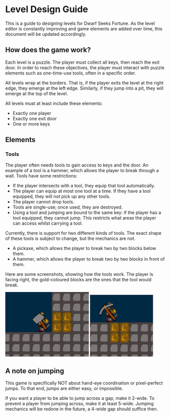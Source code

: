 # Level Design Guide
This is a guide to designing levels for Dwarf Seeks Fortune. As the level editor is constantly improving and game elements are added over time, this document will be updated accordingly.

## How does the game work?
Each level is a puzzle. The player must collect all keys, then reach the exit door. In order to reach these objectives, the player must interact with puzzle elements such as one-time-use tools, often in a specific order.

All levels wrap at the borders. That is, if the player exits the level at the right edge, they emerge at the left edge. Similarly, if they jump into a pit, they will emerge at the top of the level.

All levels must at least include these elements: 

- Exactly one player
- Exactly one exit door
- One or more keys

## Elements

### Tools
The player often needs tools to gain access to keys and the door. An example of a tool is a hammer, which allows the player to break through a wall. Tools have some restrictions:
- If the player intersects with a tool, they equip that tool automatically. 
- The player can equip at most one tool at a time. If they have a tool equipped, they will not pick up any other tools.
- The player cannot drop tools.
- Tools are single-use; once used, they are destroyed.
- Using a tool and jumping are bound to the same key: if the player has a tool equipped, they cannot jump. This restricts what areas the player can access whilst carrying a tool.

Currently, there is support for two different kinds of tools. The exact shape of these tools is subject to change, but the mechanics are not.
- A pickaxe, which allows the player to break two by two blocks below them.
- A hammer, which allows the player to break two by two blocks in front of them.

Here are some screenshots, showing how the tools work. The player is facing right, the gold-coloured blocks are the ones that the tool would break.

![Screenshot](screenshots/demonstrate_hammer_use.png)
![Screenshot](screenshots/demonstrate_pick_use.png)

## A note on jumping
This game is specifically NOT about hand-eye coordination or pixel-perfect jumps. To that end, jumps are either easy, or impossible.

If you want a player to be able to jump across a gap, make it 2-wide. To prevent a player from jumping across, make it at least 5-wide. Jumping mechanics will be redone in the future, a 4-wide gap should suffice then.